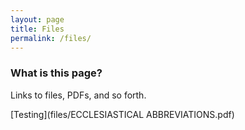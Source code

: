 ```yaml
---
layout: page
title: Files
permalink: /files/
---
```


### What is this page?

Links to files, PDFs, and so forth.

[Testing](files/ECCLESIASTICAL ABBREVIATIONS.pdf)

